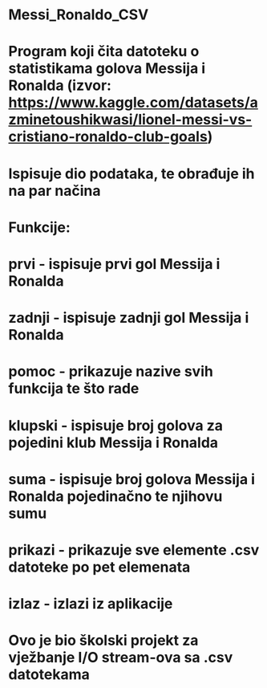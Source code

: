 # Messi_Ronaldo_CSV
# Program koji čita datoteku o statistikama golova Messija i Ronalda (izvor: https://www.kaggle.com/datasets/azminetoushikwasi/lionel-messi-vs-cristiano-ronaldo-club-goals)
# Ispisuje dio podataka, te obrađuje ih na par načina
#
# Funkcije:
# prvi - ispisuje prvi gol Messija i Ronalda
# zadnji - ispisuje zadnji gol Messija i Ronalda
# pomoc - prikazuje nazive svih funkcija te što rade
# klupski - ispisuje broj golova za pojedini klub Messija i Ronalda
# suma - ispisuje broj golova Messija i Ronalda pojedinačno te njihovu sumu
# prikazi - prikazuje sve elemente .csv datoteke po pet elemenata
# izlaz - izlazi iz aplikacije
#
# Ovo je bio školski projekt za vježbanje I/O stream-ova sa .csv datotekama
